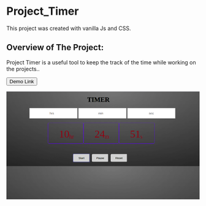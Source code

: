 # Project_Timer

This project was created  with vanilla Js and CSS.

## Overview of The Project:
Project Timer is a useful tool to keep the track of the time while working on the projects..

<a href =  "https://pandayzyx.github.io/Project_timer/">
  <button style = "background:red,padding:5px">Demo Link</button>
</a>

<p> <img src  = "./home.png"> </p>
